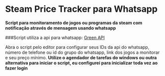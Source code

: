 # Steam Price Tracker para Whatsapp

**Script para monitoramento de jogos ou programas da steam com notificação através de mensagem usando whatsapp**

###Script utiliza a api para whatsapp: [Green API](https://green-api.com/en/docs/api/)

Abra o script pelo editor para configurar seus IDs da api do whatsapp, número de telefone ou id do grupo do whatsapp, link dos jogos a monitorar e seu preço mínimo.
**Utilize o agendador de tarefas do windows ou outra alternativa para iniciar o script, eu configurei para inicializar toda vez ao fazer login**
